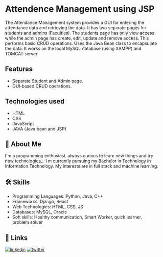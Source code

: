 # Attendence Management using JSP

The Attendance Management system provides a GUI for entering the attendance data and retrieving the data. It has two separate pages for students and admins (Faculties).
The students page has only view access while the admin page has create, edit, update and remove access. 
This performs basic CRUD operations. Uses the Java Bean class to encapsulate the data. It works on the local MySQL database (using XAMPP) and TOMCAT server.

## Features

- Separate Student and Admin page.
- GUI-based CRUD operations.

## Technologies used

- HTML
- CSS
- JavaScript
- JAVA (Java bean  and JSP)

## 🚀 About Me

I'm a programming enthusiast, always curious to learn new things and try new technologies... I m currently pursuing my Bachelor in Technology in Information Technology. My interests are in full stack and machine learning.

## 🛠 Skills

- Programming Languages: Python, Java, C++
- Frameworks: Django, React
- Web Technologies: HTML, CSS, JS
- Databases: MySQL, Oracle
- Soft skills: Healthy communication, Smart Worker, quick learner, problem solver 

## 🔗 Links

[![linkedin](https://img.shields.io/badge/linkedin-0A66C2?style=for-the-badge&logo=linkedin&logoColor=white)](https://www.linkedin.com/in/this-darshiii/)
[![twitter](https://img.shields.io/badge/twitter-1DA1F2?style=for-the-badge&logo=twitter&logoColor=white)](https://twitter.com/this_darshiii)
